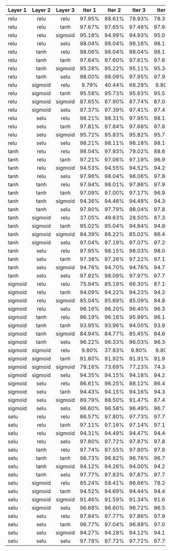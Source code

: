 
| Layer 1	| Layer 2	| Layer 3	| Iter 1	|Iter 2	|Iter 3	|Iter 4	|Iter 5	|Iter 6	|Iter 7	|Iter 8	|Iter 9	| mean	|std.dev|
| ------- |:-------:|:-------:|:-------:|:-----:|:-----:|:-----:|:-----:|:-----:|:-----:|:-----:|:-----:|:-----:| -----:|
| relu	| relu	| relu	| 97.95%	| 88.61%		|  78.93%		|  78.32%		|  97.95%		|  88.61%		|  78.93%		|  78.32%		|  78.69%		| 85.1455555556%	| 7.91643313496%	|
| relu	| relu	| tanh	| 97.67%	| 97.65%		|  97.48%		|  97.60%		|  97.67%		|  97.65%		|  97.48%		|  97.60%		|  97.59%		| 97.5988888889%	| 0.0696729573626%	|
| relu	| relu	| sigmoid	| 95.18%	| 94.99%		|  94.93%		|  95.09%		|  95.18%		|  94.99%		|  94.93%		|  95.09%		|  95.07%		| 95.05%	| 0.090308114561%	|
| relu	| relu	| selu	| 98.04%	| 98.04%		|  98.16%		|  98.11%		|  98.04%		|  98.04%		|  98.16%		|  98.11%		|  98.06%		| 98.0844444444%	| 0.0485594964076%	|
| relu	| tanh	| relu	| 98.06%	| 98.04%		|  98.04%		|  98.17%		|  98.06%		|  98.04%		|  98.04%		|  98.17%		|  98.10%		| 98.08%	| 0.0514241620685%	|
| relu	| tanh	| tanh	| 97.64%	| 97.60%		|  97.61%		|  97.69%		|  97.64%		|  97.60%		|  97.61%		|  97.69%		|  97.42%		| 97.6111111111%	| 0.0751952191808%	|
| relu	| tanh	| sigmoid	| 95.28%	| 95.22%		|  95.11%		|  95.30%		|  95.28%		|  95.22%		|  95.11%		|  95.30%		|  95.18%		| 95.2222222222%	| 0.0713018275873%	|
| relu	| tanh	| selu	| 98.00%	| 98.09%		|  97.95%		|  97.99%		|  98.00%		|  98.09%		|  97.95%		|  97.99%		|  98.12%		| 98.02%	| 0.0598145281498%	|
| relu	| sigmoid	| relu	| 9.79%	| 40.44%		|  68.29%		|  9.80%		|  9.79%		|  40.44%		|  68.29%		|  9.80%		|  57.52%		| 34.9066666667%	| 24.321630976%	|
| relu	| sigmoid	| tanh	| 95.58%	| 95.73%		|  95.63%		|  95.51%		|  95.58%		|  95.73%		|  95.63%		|  95.51%		|  95.44%		| 95.5933333333%	| 0.0929755045399%	|
| relu	| sigmoid	| sigmoid	| 87.65%	| 87.90%		|  87.74%		|  87.08%		|  87.65%		|  87.90%		|  87.74%		|  87.08%		|  91.36%		| 88.0111111111%	| 1.21935724821%	|
| relu	| sigmoid	| selu	| 97.37%	| 97.39%		|  97.41%		|  97.45%		|  97.37%		|  97.39%		|  97.41%		|  97.45%		|  97.18%		| 97.38%	| 0.0760116950066%	|
| relu	| selu	| relu	| 98.21%	| 98.31%		|  97.95%		|  98.13%		|  98.21%		|  98.31%		|  97.95%		|  98.13%		|  98.10%		| 98.1444444444%	| 0.125353820233%	|
| relu	| selu	| tanh	| 97.81%	| 97.84%		|  97.68%		|  97.82%		|  97.81%		|  97.84%		|  97.68%		|  97.82%		|  97.83%		| 97.7922222222%	| 0.0608783445858%	|
| relu	| selu	| sigmoid	| 95.72%	| 95.83%		|  95.82%		|  95.73%		|  95.72%		|  95.83%		|  95.82%		|  95.73%		|  95.66%		| 95.7622222222%	| 0.0595870563457%	|
| relu	| selu	| selu	| 98.21%	| 98.11%		|  98.18%		|  98.18%		|  98.21%		|  98.11%		|  98.18%		|  98.18%		|  98.15%		| 98.1677777778%	| 0.0352066211506%	|
| tanh	| relu	| relu	| 98.04%	| 97.93%		|  79.02%		|  88.61%		|  98.04%		|  97.93%		|  79.02%		|  88.61%		|  88.35%		| 90.6166666667%	| 7.44862403401%	|
| tanh	| relu	| tanh	| 97.21%	| 97.06%		|  97.19%		|  96.99%		|  97.21%		|  97.06%		|  97.19%		|  96.99%		|  96.90%		| 97.0888888889%	| 0.10887755043%	|
| tanh	| relu	| sigmoid	| 94.53%	| 94.55%		|  94.52%		|  94.29%		|  94.53%		|  94.55%		|  94.52%		|  94.29%		|  94.46%		| 94.4711111111%	| 0.0999382525412%	|
| tanh	| relu	| selu	| 97.96%	| 98.04%		|  98.06%		|  97.80%		|  97.96%		|  98.04%		|  98.06%		|  97.80%		|  97.99%		| 97.9677777778%	| 0.0968134262702%	|
| tanh	| tanh	| relu	| 97.94%	| 98.01%		|  97.86%		|  97.93%		|  97.94%		|  98.01%		|  97.86%		|  97.93%		|  97.70%		| 97.9088888889%	| 0.0892492694579%	|
| tanh	| tanh	| tanh	| 97.09%	| 97.00%		|  97.17%		|  96.98%		|  97.09%		|  97.00%		|  97.17%		|  96.98%		|  97.07%		| 97.0611111111%	| 0.0715610763916%	|
| tanh	| tanh	| sigmoid	| 94.36%	| 94.46%		|  94.48%		|  94.36%		|  94.36%		|  94.46%		|  94.48%		|  94.36%		|  94.44%		| 94.4177777778%	| 0.0528683433483%	|
| tanh	| tanh	| selu	| 97.90%	| 97.79%		|  98.04%		|  97.85%		|  97.90%		|  97.79%		|  98.04%		|  97.85%		|  97.91%		| 97.8966666667%	| 0.0871779788708%	|
| tanh	| sigmoid	| relu	| 37.05%	| 49.63%		|  28.50%		|  87.34%		|  37.05%		|  49.63%		|  28.50%		|  87.34%		|  59.13%		| 51.5744444444%	| 21.3691808771%	|
| tanh	| sigmoid	| tanh	| 95.02%	| 95.04%		|  94.84%		|  94.80%		|  95.02%		|  95.04%		|  94.84%		|  94.80%		|  94.97%		| 94.93%	| 0.101105005921%	|
| tanh	| sigmoid	| sigmoid	| 84.39%	| 86.22%		|  85.02%		|  86.44%		|  84.39%		|  86.22%		|  85.02%		|  86.44%		|  90.40%		| 86.06%	| 1.72937368239%	|
| tanh	| sigmoid	| selu	| 97.04%	| 97.19%		|  97.07%		|  97.26%		|  97.04%		|  97.19%		|  97.07%		|  97.26%		|  96.99%		| 97.1233333333%	| 0.0963788819653%	|
| tanh	| selu	| relu	| 97.95%	| 98.15%		|  98.03%		|  98.08%		|  97.95%		|  98.15%		|  98.03%		|  98.08%		|  97.90%		| 98.0355555556%	| 0.0838134318473%	|
| tanh	| selu	| tanh	| 97.38%	| 97.26%		|  97.22%		|  97.13%		|  97.38%		|  97.26%		|  97.22%		|  97.13%		|  97.33%		| 97.2566666667%	| 0.0885688683706%	|
| tanh	| selu	| sigmoid	| 94.76%	| 94.70%		|  94.76%		|  94.72%		|  94.76%		|  94.70%		|  94.76%		|  94.72%		|  94.68%		| 94.7288888889%	| 0.0299794168072%	|
| tanh	| selu	| selu	| 97.92%	| 98.09%		|  97.97%		|  97.75%		|  97.92%		|  98.09%		|  97.97%		|  97.75%		|  98.12%		| 97.9533333333%	| 0.12935738608%	|
| sigmoid	| relu	| relu	| 75.94%	| 85.19%		|  66.30%		|  87.16%		|  75.94%		|  85.19%		|  66.30%		|  87.16%		|  75.65%		| 78.3144444444%	| 7.87473613119%	|
| sigmoid	| relu	| tanh	| 94.09%	| 94.22%		|  94.23%		|  94.24%		|  94.09%		|  94.22%		|  94.23%		|  94.24%		|  94.05%		| 94.1788888889%	| 0.0734006425107%	|
| sigmoid	| relu	| sigmoid	| 85.04%	| 85.69%		|  85.09%		|  84.84%		|  85.04%		|  85.69%		|  85.09%		|  84.84%		|  86.64%		| 85.3288888889%	| 0.551652959436%	|
| sigmoid	| relu	| selu	| 96.16%	| 96.20%		|  96.40%		|  96.34%		|  96.16%		|  96.20%		|  96.40%		|  96.34%		|  96.32%		| 96.28%	| 0.0938083151965%	|
| sigmoid	| tanh	| relu	| 96.19%	| 96.16%		|  95.99%		|  96.18%		|  96.19%		|  96.16%		|  95.99%		|  96.18%		|  87.04%		| 95.12%	| 2.85774580939%	|
| sigmoid	| tanh	| tanh	| 93.95%	| 93.96%		|  94.00%		|  93.92%		|  93.95%		|  93.96%		|  94.00%		|  93.92%		|  93.93%		| 93.9544444444%	| 0.0283278861866%	|
| sigmoid	| tanh	| sigmoid	| 84.94%	| 84.77%		|  85.45%		|  84.66%		|  84.94%		|  84.77%		|  85.45%		|  84.66%		|  84.59%		| 84.9144444444%	| 0.307575143885%	|
| sigmoid	| tanh	| selu	| 96.22%	| 96.33%		|  96.03%		|  96.36%		|  96.22%		|  96.33%		|  96.03%		|  96.36%		|  96.15%		| 96.2255555556%	| 0.124820859289%	|
| sigmoid	| sigmoid	| relu	| 9.80%	| 37.83%		|  9.80%		|  9.80%		|  9.80%		|  37.83%		|  9.80%		|  9.80%		|  9.80%		| 16.0288888889%	| 11.6531840613%	|
| sigmoid	| sigmoid	| tanh	| 91.80%	| 91.92%		|  91.91%		|  91.97%		|  91.80%		|  91.92%		|  91.91%		|  91.97%		|  91.88%		| 91.8977777778%	| 0.0588364546439%	|
| sigmoid	| sigmoid	| sigmoid	| 79.16%	| 73.69%		|  77.23%		|  74.34%		|  79.16%		|  73.69%		|  77.23%		|  74.34%		|  83.25%		| 76.8988888889%	| 3.06360152778%	|
| sigmoid	| sigmoid	| selu	| 94.35%	| 94.15%		|  94.18%		|  94.22%		|  94.35%		|  94.15%		|  94.18%		|  94.22%		|  94.19%		| 94.2211111111%	| 0.0727926193518%	|
| sigmoid	| selu	| relu	| 86.61%	| 96.25%		|  88.12%		|  86.45%		|  86.61%		|  96.25%		|  88.12%		|  86.45%		|  77.71%		| 88.0633333333%	| 5.27753098838%	|
| sigmoid	| selu	| tanh	| 94.43%	| 94.15%		|  94.16%		|  94.35%		|  94.43%		|  94.15%		|  94.16%		|  94.35%		|  94.09%		| 94.2522222222%	| 0.127608583635%	|
| sigmoid	| selu	| sigmoid	| 89.79%	| 88.50%		|  91.47%		|  87.48%		|  89.79%		|  88.50%		|  91.47%		|  87.48%		|  88.70%		| 89.2422222222%	| 1.41941911262%	|
| sigmoid	| selu	| selu	| 96.60%	| 96.58%		|  96.49%		|  96.72%		|  96.60%		|  96.58%		|  96.49%		|  96.72%		|  96.79%		| 96.6188888889%	| 0.0981432563421%	|
| selu	| relu	| relu	| 86.57%	| 97.80%		|  97.73%		|  97.73%		|  86.57%		|  97.80%		|  97.73%		|  97.73%		|  97.71%		| 95.2633333333%	| 4.64687947863%	|
| selu	| relu	| tanh	| 97.11%	| 97.16%		|  97.14%		|  97.13%		|  97.11%		|  97.16%		|  97.14%		|  97.13%		|  97.26%		| 97.1488888889%	| 0.0428030228539%	|
| selu	| relu	| sigmoid	| 94.31%	| 94.49%		|  94.47%		|  94.46%		|  94.31%		|  94.49%		|  94.47%		|  94.46%		|  94.11%		| 94.3966666667%	| 0.121746549118%	|
| selu	| relu	| selu	| 97.80%	| 97.72%		|  97.87%		|  97.81%		|  97.80%		|  97.72%		|  97.87%		|  97.81%		|  97.93%		| 97.8144444444%	| 0.0648264539814%	|
| selu	| tanh	| relu	| 97.74%	| 97.55%		|  97.80%		|  97.84%		|  97.74%		|  97.55%		|  97.80%		|  97.84%		|  97.66%		| 97.7244444444%	| 0.107301352493%	|
| selu	| tanh	| tanh	| 96.73%	| 96.82%		|  96.76%		|  96.79%		|  96.73%		|  96.82%		|  96.76%		|  96.79%		|  96.80%		| 96.7777777778%	| 0.0325841739969%	|
| selu	| tanh	| sigmoid	| 94.12%	| 94.26%		|  94.00%		|  94.21%		|  94.12%		|  94.26%		|  94.00%		|  94.21%		|  93.97%		| 94.1277777778%	| 0.108605072296%	|
| selu	| tanh	| selu	| 97.77%	| 97.83%		|  97.87%		|  97.73%		|  97.77%		|  97.83%		|  97.87%		|  97.73%		|  97.78%		| 97.7977777778%	| 0.051159397481%	|
| selu	| sigmoid	| relu	| 85.24%	| 58.41%		|  86.66%		|  78.20%		|  85.24%		|  58.41%		|  86.66%		|  78.20%		|  59.38%		| 75.1555555556%	| 12.0015240802%	|
| selu	| sigmoid	| tanh	| 94.52%	| 94.69%		|  94.44%		|  94.49%		|  94.52%		|  94.69%		|  94.44%		|  94.49%		|  94.48%		| 94.5288888889%	| 0.0902397355744%	|
| selu	| sigmoid	| sigmoid	| 91.46%	| 91.59%		|  91.34%		|  91.65%		|  91.46%		|  91.59%		|  91.34%		|  91.65%		|  91.17%		| 91.4722222222%	| 0.15547617022%	|
| selu	| sigmoid	| selu	| 96.68%	| 96.60%		|  96.72%		|  96.59%		|  96.68%		|  96.60%		|  96.72%		|  96.59%		|  96.73%		| 96.6566666667%	| 0.0575422550054%	|
| selu	| selu	| relu	| 97.84%	| 97.77%		|  97.86%		|  97.92%		|  97.84%		|  97.77%		|  97.86%		|  97.92%		|  97.76%		| 97.8377777778%	| 0.0574993290353%	|
| selu	| selu	| tanh	| 96.77%	| 97.04%		|  96.89%		|  97.01%		|  96.77%		|  97.04%		|  96.89%		|  97.01%		|  96.84%		| 96.9177777778%	| 0.104432623445%	|
| selu	| selu	| sigmoid	| 94.27%	| 94.28%		|  94.12%		|  94.15%		|  94.27%		|  94.28%		|  94.12%		|  94.15%		|  94.16%		| 94.2%	| 0.0683130051064%	|
| selu	| selu	| selu	| 97.78%	| 97.72%		|  97.72%		|  97.79%		|  97.78%		|  97.72%		|  97.72%		|  97.79%		|  97.81%		| 97.7588888889%	| 0.0357287448685%	|

